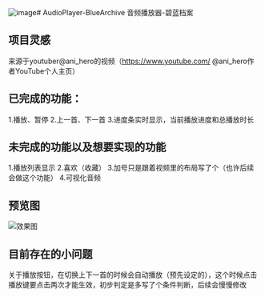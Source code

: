 ![image](https://github.com/MilkyCatsss/AudioPlayer-BlueArchive/assets/56239696/17422c81-9c7e-42db-b909-36a6e2279565)# AudioPlayer-BlueArchive
音频播放器-碧蓝档案

## 项目灵感
来源于youtuber@ani_hero的视频（https://www.youtube.com/ @ani_hero作者YouTube个人主页）

## 已完成的功能：
1.播放、暂停
2.上一首、下一首
3.进度条实时显示，当前播放进度和总播放时长

## 未完成的功能以及想要实现的功能
1.播放列表显示
2.喜欢（收藏）
3.加号只是跟着视频里的布局写了个（也许后续会做这个功能）
4.可视化音频

## 预览图
![效果图](https://github.com/MilkyCatsss/AudioPlayer-BlueArchive/assets/56239696/a90b8142-bd75-48c8-8fec-9ca607d341f0)

## 目前存在的小问题
关于播放按钮，在切换上下一首的时候会自动播放（预先设定的），这个时候点击播放键要点击两次才能生效，初步判定是多写了个条件判断，后续会慢慢修改
